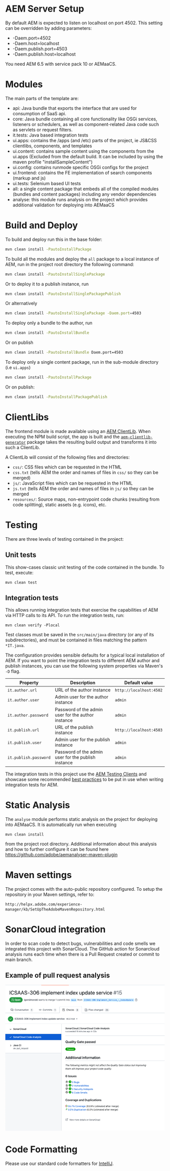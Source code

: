# AEM Server Setup

By default AEM is expected to listen on localhost on port 4502. This setting can be overridden by adding parameters:

* -Daem.port=4502
* -Daem.host=localhost
* -Daem.publish.port=4503
* -Daem.publish.host=localhost

You need AEM 6.5 with service pack 10 or AEMaaCS.

# Modules

The main parts of the template are:

* api: Java bundle that exports the interface that are used for consumption of SaaS api.
* core: Java bundle containing all core functionality like OSGi services, listeners or schedulers, as well as
  component-related Java code such as servlets or request filters.
* it.tests: Java based integration tests
* ui.apps: contains the /apps (and /etc) parts of the project, ie JS&CSS clientlibs, components, and templates
* ui.content: contains sample content using the components from the ui.apps (Excluded from the default build. It can be
  included by using the maven profile "installSampleContent")
* ui.config: contains runmode specific OSGi configs for the project
* ui.frontend: contains the FE implementation of search components (markup and js)
* ui.tests: Selenium based UI tests
* all: a single content package that embeds all of the compiled modules (bundles and content packages) including any
  vendor dependencies
* analyse: this module runs analysis on the project which provides additional validation for deploying into AEMaaCS

# Build and Deploy

To build and deploy run this in the base folder:

```bash
mvn clean install -PautoInstallPackage
```

To build all the modules and deploy the `all` package to a local instance of AEM, run in the project root directory the
following command:

```bash
mvn clean install -PautoInstallSinglePackage
```

Or to deploy it to a publish instance, run

```bash
mvn clean install -PautoInstallSinglePackagePublish
```

Or alternatively

```bash
mvn clean install -PautoInstallSinglePackage -Daem.port=4503
```

To deploy only a bundle to the author, run

```bash
mvn clean install -PautoInstallBundle
```

Or on publish

```bash
mvn clean install -PautoInstallBundle Daem.port=4503
```

To deploy only a single content package, run in the sub-module directory (i.e `ui.apps`)

```bash
mvn clean install -PautoInstallPackage
```

Or on publish:

```bash
mvn clean install -PautoInstallPackagePublish
```

# ClientLibs

The frontend module is made available using
an [AEM ClientLib](https://helpx.adobe.com/experience-manager/6-5/sites/developing/using/clientlibs.html). When
executing the NPM build script, the app is built and
the [`aem-clientlib-generator`](https://github.com/wcm-io-frontend/aem-clientlib-generator) package takes the resulting
build output and transforms it into such a ClientLib.

A ClientLib will consist of the following files and directories:

- `css/`: CSS files which can be requested in the HTML
- `css.txt` (tells AEM the order and names of files in `css/` so they can be merged)
- `js/`: JavaScript files which can be requested in the HTML
- `js.txt` (tells AEM the order and names of files in `js/` so they can be merged
- `resources/`: Source maps, non-entrypoint code chunks (resulting from code splitting), static assets (e.g. icons),
  etc.

# Testing

There are three levels of testing contained in the project:

## Unit tests

This show-cases classic unit testing of the code contained in the bundle. To test, execute:

    mvn clean test

## Integration tests

This allows running integration tests that exercise the capabilities of AEM via HTTP calls to its API. To run the
integration tests, run:

    mvn clean verify -Plocal

Test classes must be saved in the `src/main/java` directory (or any of its subdirectories), and must be contained in
files matching the pattern `*IT.java`.

The configuration provides sensible defaults for a typical local installation of AEM. If you want to point the
integration tests to different AEM author and publish instances, you can use the following system properties via
Maven's `-D`
flag.

| Property | Description | Default value |
| --- | --- | --- |
| `it.author.url` | URL of the author instance | `http://localhost:4502` |
| `it.author.user` | Admin user for the author instance | `admin` |
| `it.author.password` | Password of the admin user for the author instance | `admin` |
| `it.publish.url` | URL of the publish instance | `http://localhost:4503` |
| `it.publish.user` | Admin user for the publish instance | `admin` |
| `it.publish.password` | Password of the admin user for the publish instance | `admin` |

The integration tests in this project use the [AEM Testing Clients](https://github.com/adobe/aem-testing-clients) and
showcase some recommended [best practices](https://github.com/adobe/aem-testing-clients/wiki/Best-practices) to be put
in use when writing integration tests for AEM.

# Static Analysis

The `analyse` module performs static analysis on the project for deploying into AEMaaCS. It is automatically run when
executing

    mvn clean install

from the project root directory. Additional information about this analysis and how to further configure it can be found
here https://github.com/adobe/aemanalyser-maven-plugin

# Maven settings

The project comes with the auto-public repository configured. To setup the repository in your Maven settings, refer to:

    http://helpx.adobe.com/experience-manager/kb/SetUpTheAdobeMavenRepository.html

# SonarCloud integration

In order to scan code to detect bugs, vulnerabilities and code smells we integrated this project with SonarCloud. The
GitHub action for Sonarcloud analysis runs each time when there is a Pull Request created or commit to main branch.

## Example of pull request analysis

<img src="../images/SonarCloud-analysis-in-Checks.png" alt="PR analysis example">

# Code Formatting

Please use our standard code formatters for [IntelliJ](formatter/intellij-saas-aem.xml).
